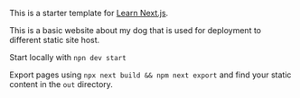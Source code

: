 This is a starter template for [Learn Next.js](https://nextjs.org/learn).

This is a basic website about my dog that is used for deployment to different static site host.  

Start locally with `npn dev start` 

Export pages using `npx next build && npm next export` and find your static content in the `out` directory.

